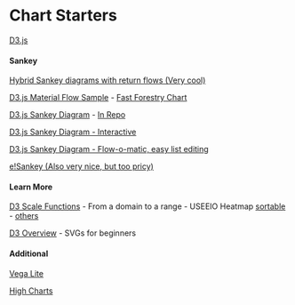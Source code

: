 # Chart Starters

[D3.js](https://github.com/d3/d3/wiki/Gallery)  


#### Sankey

[Hybrid Sankey diagrams with return flows (Very cool)](https://www.researchgate.net/figure/A-more-complex-Sankey-diagram-1-The-structure-of-the-diagram-can-be-simplified-by_fig2_317156053)

[D3.js Material Flow Sample](../../tools/#charts) - [Fast Forestry Chart](../../projects/#forestry)  

[D3.js Sankey Diagram](https://observablehq.com/@dralla666/d3-sankey-diagram) - 
[In Repo](d3-sankey-diagram/) 

[D3.js Sankey Diagram - Interactive](skd3)  

[D3.js Sankey Diagram - Flow-o-matic, easy list editing](https://observablehq.com/@mbostock/flow-o-matic)
<br>





[e!Sankey (Also very nice, but too pricy)](https://www.ifu.com/en/e-sankey/)

#### Learn More

[D3 Scale Functions](https://www.d3indepth.com/scales/) - From a domain to a range - USEEIO Heatmap [sortable](../../samples/dataset/sortable.html) - [others](../../samples/dataset/)    

[D3 Overview](https://davidwalsh.name/learning-d3) - SVGs for beginners


#### Additional

[Vega Lite](https://vega.github.io/vega-lite/)

[High Charts](https://www.highcharts.com/demo)